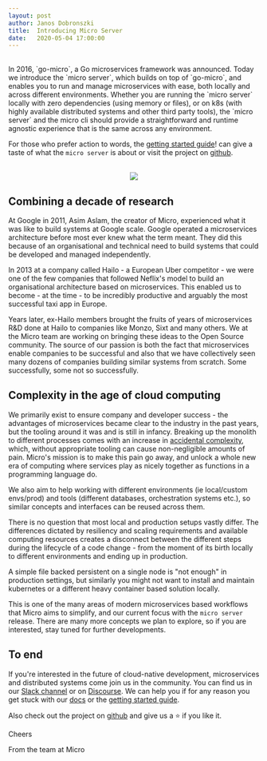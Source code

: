 ```yaml
---
layout:	post
author: Janos Dobronszki
title:	Introducing Micro Server
date:	2020-05-04 17:00:00
---
```

<br>
In 2016, `go-micro`, a Go microservices framework was announced. Today we introduce the `micro server`, which builds on top of `go-micro`, and enables you to run and manage microservices with ease, both locally and across different environments. Whether you are running the `micro server` locally with zero dependencies (using memory or files), or on k8s (with highly available distributed systems and other third party tools), the `micro server` and the micro cli should provide a straightforward and runtime agnostic experience that is the same across any environment.


For those who prefer action to words, the [getting started guide](https://micro.mu/docs/getting-started.html)! can give a taste of what the `micro server` is about or visit the project on [github](https://github.com/micro/micro).

<br>
<div style="text-align: center; width: 100%;">
  <img src="https://micro.mu/images/runtime10.svg" />
</div>

## Combining a decade of research

At Google in 2011, Asim Aslam, the creator of Micro, experienced what it was like to build systems at Google scale. Google operated a microservices architecture before most ever knew what the term meant. They did this because of an organisational and technical need to build systems that could be developed and managed independently.

In 2013 at a company called Hailo - a European Uber competitor - we were one of the few companies that followed Neflix's model to build an organisational architecture based on microservices. This enabled us to become - at the time - to be incredibly productive and arguably the most successful taxi app in Europe.

Years later, ex-Hailo members brought the fruits of years of microservices R&D done at Hailo to companies like Monzo, Sixt and many others. We at the Micro team are working on bringing these ideas to the Open Source community. The source of our passion is both the fact that microservices enable companies to be successful and also that we have collectively seen many dozens of companies building similar systems from scratch. Some successfully, some not so successfully.

## Complexity in the age of cloud computing

We primarily exist to ensure company and developer success - the advantages of microservices became clear to the industry in the past years, but the tooling around it was and is still in infancy. Breaking up the monolith to different processes comes with an increase in [accidental complexity](https://en.wikipedia.org/wiki/No_Silver_Bullet), which, without appropriate tooling can cause non-negligible amounts of pain. Micro's mission is to make this pain go away, and unlock a whole new era of computing where services play as nicely together as functions in a programming language do.

We also aim to help working with different environments (ie local/custom envs/prod) and tools (different databases, orchestration systems etc.), so similar concepts and interfaces can be reused across them.

There is no question that most local and production setups vastly differ.
The differences dictated by resiliency and scaling requirements and available computing resources creates a disconnect between the different steps during the lifecycle of a code change - from the moment of its birth locally to different environments and ending up in production.

A simple file backed persistent on a single node is "not enough" in production settings, but similarly you might not want to install and maintain kubernetes or a different heavy container based solution locally.

This is one of the many areas of modern microservices based workflows that Micro aims to simplify, and our current focus with the `micro server` release. There are many more concepts we plan to explore, so if you are interested, stay tuned for further developments.

## To end

If you're interested in the future of cloud-native development, microservices and distributed systems come join us in the community. You can find us in our [Slack channel](https://slack.micro.mu) or on [Discourse](https://community.micro.mu/). We can help you if for any reason you get stuck with our [docs](https://micro.mu/docs) or the [getting started guide](https://micro.mu/docs/getting-started.html).

Also check out the project on [github](https://github.com/micro/micro) and give us a ⭐ if you like it.

Cheers

From the team at Micro
